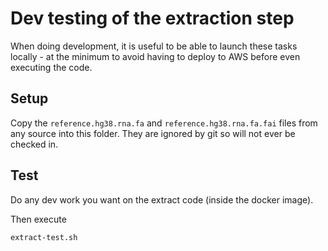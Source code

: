 # Dev testing of the extraction step

When doing development, it is useful to be able to launch these tasks locally - at the
minimum to avoid having to deploy to AWS before even executing the code.

## Setup

Copy the `reference.hg38.rna.fa` and `reference.hg38.rna.fa.fai` files from any
source into this folder. They are ignored by git so will not ever be checked in.

## Test

Do any dev work you want on the extract code (inside the docker image).

Then execute

```shell
extract-test.sh
```
